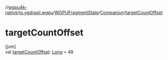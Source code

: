 //[wgpu4k-native](../../../../index.md)/[io.ygdrasil.wgpu](../../index.md)/[WGPUFragmentState](../index.md)/[Companion](index.md)/[targetCountOffset](target-count-offset.md)

# targetCountOffset

[jvm]\
val [targetCountOffset](target-count-offset.md): [Long](https://kotlinlang.org/api/core/kotlin-stdlib/kotlin/-long/index.html) = 48